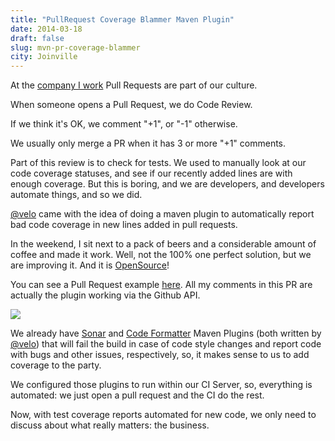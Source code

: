 ```yaml
---
title: "PullRequest Coverage Blammer Maven Plugin"
date: 2014-03-18
draft: false
slug: mvn-pr-coverage-blammer
city: Joinville
---
```


At the [company I work](http://github.com/ContaAzul) Pull Requests are part of our culture. 

When someone opens a Pull Request, we do Code Review. 

If we think it's OK, we comment "+1", or "-1" otherwise. 

We usually only merge a PR when it has 3 or more "+1" comments.

Part of this review is to check for tests. We used to manually look at our code coverage statuses, and see if our recently added lines are with enough coverage. But this is boring, and we are developers, and developers automate things, and so we did.

[@velo](http://github.com/velo) came with the idea of doing a maven plugin to automatically report bad code coverage in new lines added in pull requests. 

In the weekend, I sit next to a pack of beers and a considerable amount of coffee and made it work. Well, not the 100% one perfect solution, but we are improving it. And it is [OpenSource](https://github.com/caarlos0/coverage-maven-plugin)!

You can see a Pull Request example [here](https://github.com/caarlos0/coverage-maven-plugin/pull/16). All my comments in this PR are actually the plugin working via the Github API.

![](/public/images/mvn-pr-coverage-blammer/8c56d9b5-674a-47b6-8719-b96c11bd6721.png)

We already have [Sonar](http://lepaysmaudit.blogspot.com.br/2014/03/getting-pull-request-and-sonar-playing.html) and [Code Formatter](http://lepaysmaudit.blogspot.com.br/2014/03/one-formatter-to-rule-them-all.html) Maven Plugins (both written by [@velo](http://github.com/velo)) that will fail the build in case of code style changes and report code with bugs and other issues, respectively, so, it makes sense to us to add coverage to the party.

We configured those plugins to run within our CI Server, so, everything is automated: we just open a pull request and the CI do the rest.

Now, with test coverage reports automated for new code, we only need to discuss about what really matters: the business.

